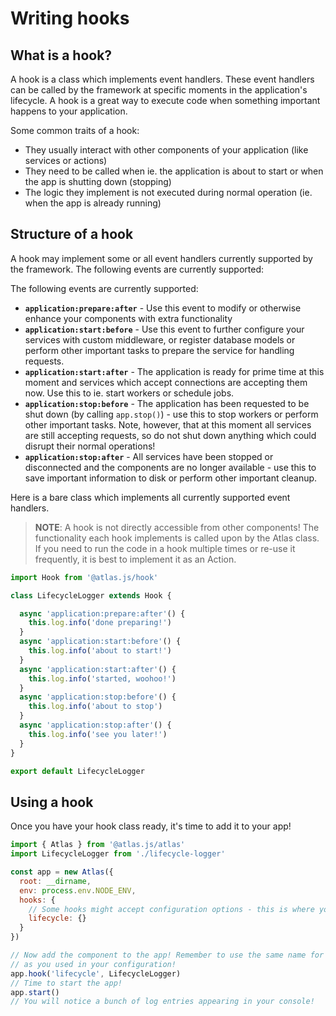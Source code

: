 # Writing hooks

## What is a hook?

A hook is a class which implements event handlers. These event handlers can be called by the framework at specific moments in the application's lifecycle. A hook is a great way to execute code when something important happens to your application.

Some common traits of a hook:

- They usually interact with other components of your application (like services or actions)
- They need to be called when ie. the application is about to start or when the app is shutting down (stopping)
- The logic they implement is not executed during normal operation (ie. when the app is already running)

## Structure of a hook

A hook may implement some or all event handlers currently supported by the framework. The following events are currently supported:

The following events are currently supported:

- **`application:prepare:after`** - Use this event to modify or otherwise enhance your components with extra functionality
- **`application:start:before`** - Use this event to further configure your services with custom middleware, or register database models or perform other important tasks to prepare the service for handling requests.
- **`application:start:after`** - The application is ready for prime time at this moment and services which accept connections are accepting them now. Use this to ie. start workers or schedule jobs.
- **`application:stop:before`** - The application has been requested to be shut down (by calling `app.stop()`) - use this to stop workers or perform other important tasks. Note, however, that at this moment all services are still accepting requests, so do not shut down anything which could disrupt their normal operations!
- **`application:stop:after`** - All services have been stopped or disconnected and the components are no longer available - use this to save important information to disk or perform other important cleanup.

Here is a bare class which implements all currently supported event handlers.

> **NOTE**: A hook is not directly accessible from other components! The functionality each hook implements is called upon by the Atlas class. If you need to run the code in a hook multiple times or re-use it frequently, it is best to implement it as an Action.

```js
import Hook from '@atlas.js/hook'

class LifecycleLogger extends Hook {

  async 'application:prepare:after'() {
    this.log.info('done preparing!')
  }
  async 'application:start:before'() {
    this.log.info('about to start!')
  }
  async 'application:start:after'() {
    this.log.info('started, woohoo!')
  }
  async 'application:stop:before'() {
    this.log.info('about to stop')
  }
  async 'application:stop:after'() {
    this.log.info('see you later!')
  }
}

export default LifecycleLogger
```

## Using a hook

Once you have your hook class ready, it's time to add it to your app!

```js
import { Atlas } from '@atlas.js/atlas'
import LifecycleLogger from './lifecycle-logger'

const app = new Atlas({
  root: __dirname,
  env: process.env.NODE_ENV,
  hooks: {
    // Some hooks might accept configuration options - this is where you would put them!
    lifecycle: {}
  }
})

// Now add the component to the app! Remember to use the same name for the component
// as you used in your configuration!
app.hook('lifecycle', LifecycleLogger)
// Time to start the app!
app.start()
// You will notice a bunch of log entries appearing in your console!
```

